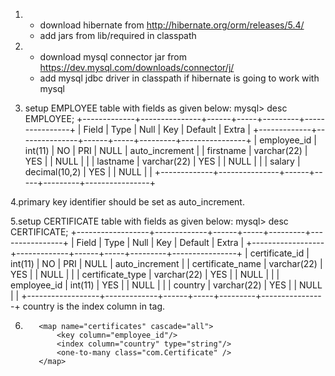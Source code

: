 1. * download hibernate from http://hibernate.org/orm/releases/5.4/
   * add jars from lib/required in classpath
2. * download mysql connector jar from https://dev.mysql.com/downloads/connector/j/
   * add mysql jdbc driver in classpath if hibernate is going to work with mysql

3.   setup EMPLOYEE table with fields as given below:
mysql> desc EMPLOYEE;
+-------------+---------------+------+-----+---------+----------------+
| Field       | Type          | Null | Key | Default | Extra          |
+-------------+---------------+------+-----+---------+----------------+
| employee_id | int(11)       | NO   | PRI | NULL    | auto_increment |
| firstname   | varchar(22)   | YES  |     | NULL    |                |
| lastname    | varchar(22)   | YES  |     | NULL    |                |
| salary      | decimal(10,2) | YES  |     | NULL    |                |
+-------------+---------------+------+-----+---------+----------------+

4.primary key identifier should be set as auto_increment.

5.setup CERTIFICATE table with fields as given below:
mysql> desc  CERTIFICATE;
+------------------+-------------+------+-----+---------+----------------+
| Field            | Type        | Null | Key | Default | Extra          |
+------------------+-------------+------+-----+---------+----------------+
| certificate_id   | int(11)     | NO   | PRI | NULL    | auto_increment |
| certificate_name | varchar(22) | YES  |     | NULL    |                |
| certificate_type | varchar(22) | YES  |     | NULL    |                |
| employee_id      | int(11)     | YES  |     | NULL    |                |
| country          | varchar(22) | YES  |     | NULL    |                |
+------------------+-------------+------+-----+---------+----------------+
country is the index column in <map> tag.

6.        
          <map name="certificates" cascade="all">
              <key column="employee_id"/>
              <index column="country" type="string"/>
              <one-to-many class="com.Certificate" />
          </map>





